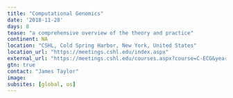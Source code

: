 ```yaml
---
title: "Computational Genomics"
date: '2018-11-28'
days: 8
tease: "a comprehensive overview of the theory and practice"
continent: NA
location: "CSHL, Cold Spring Harbor, New York, United States"
location_url: "https://meetings.cshl.edu/index.aspx"
external_url: "https://meetings.cshl.edu/courses.aspx?course=C-ECG&year=18"
gtn: true
contact: "James Taylor"
image: 
subsites: [global, us]
---
```

